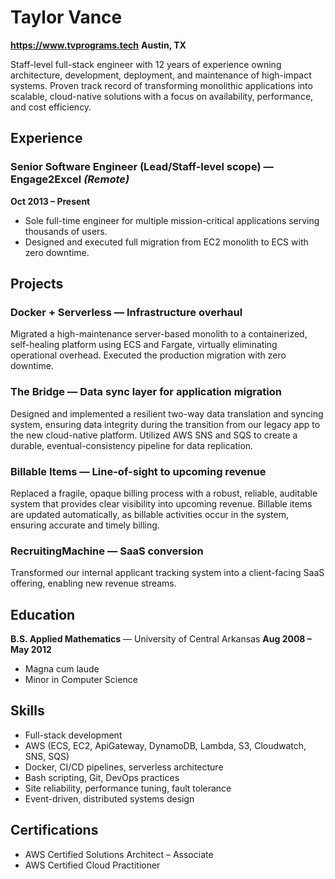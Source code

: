 # Taylor Vance

**https://www.tvprograms.tech**
**Austin, TX**

Staff-level full-stack engineer with 12 years of experience owning architecture, development, deployment, and maintenance of high-impact systems. Proven track record of transforming monolithic applications into scalable, cloud-native solutions with a focus on availability, performance, and cost efficiency.


## Experience

### Senior Software Engineer (Lead/Staff-level scope) — Engage2Excel *(Remote)*

**Oct 2013 – Present**

- Sole full-time engineer for multiple mission-critical applications serving thousands of users.
- Designed and executed full migration from EC2 monolith to ECS with zero downtime.


## Projects

### **Docker + Serverless** — Infrastructure overhaul

Migrated a high-maintenance server-based monolith to a containerized, self-healing platform using ECS and Fargate, virtually eliminating operational overhead.
Executed the production migration with zero downtime.

### **The Bridge** — Data sync layer for application migration

Designed and implemented a resilient two-way data translation and syncing system, ensuring data integrity during the transition from our legacy app to the new cloud-native platform.
Utilized AWS SNS and SQS to create a durable, eventual-consistency pipeline for data replication.

### **Billable Items** — Line-of-sight to upcoming revenue

Replaced a fragile, opaque billing process with a robust, reliable, auditable system that provides clear visibility into upcoming revenue.
Billable items are updated automatically, as billable activities occur in the system, ensuring accurate and timely billing.

### **RecruitingMachine** — SaaS conversion

Transformed our internal applicant tracking system into a client-facing SaaS offering, enabling new revenue streams.


## Education

**B.S. Applied Mathematics** — University of Central Arkansas
**Aug 2008 – May 2012**

- Magna cum laude
- Minor in Computer Science


## Skills

- Full-stack development
- AWS (ECS, EC2, ApiGateway, DynamoDB, Lambda, S3, Cloudwatch, SNS, SQS)
- Docker, CI/CD pipelines, serverless architecture
- Bash scripting, Git, DevOps practices
- Site reliability, performance tuning, fault tolerance
- Event-driven, distributed systems design


## Certifications

- AWS Certified Solutions Architect – Associate
- AWS Certified Cloud Practitioner
